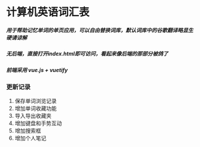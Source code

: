 # 计算机英语词汇表
##### 用于帮助记忆单词的单页应用，可以自由替换词库，默认词库中的谷歌翻译略显生硬请谅解
##### 无后端，直接打开index.html即可访问，看起来像后端的那部分被鸽了

##### 前端采用 vue.js + vuetify

### 更新记录
1. 保存单词浏览记录
2. 增加单词收藏功能
3. 导入导出收藏夹
4. 增加键盘和手势互动
5. 增加搜索框
6. 增加个人笔记